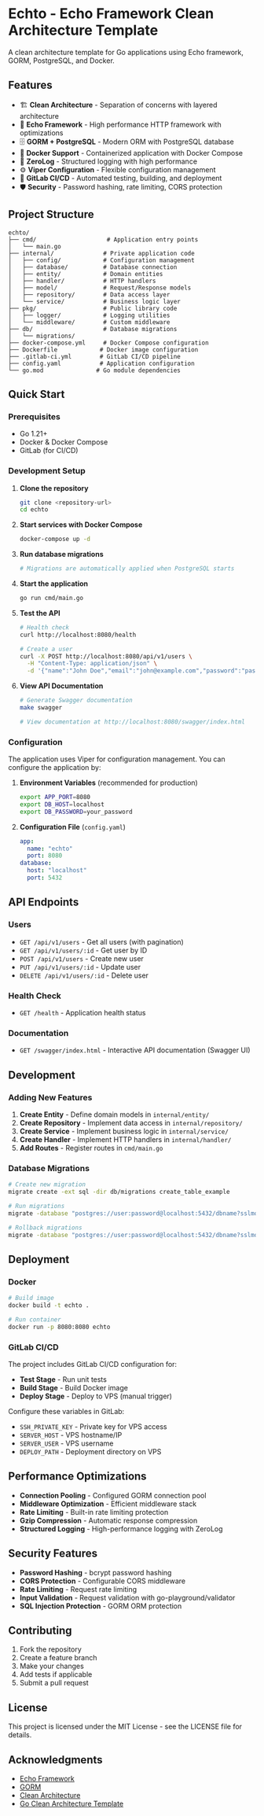# Echto - Echo Framework Clean Architecture Template

A clean architecture template for Go applications using Echo framework, GORM, PostgreSQL, and Docker.

## Features

- 🏗️ **Clean Architecture** - Separation of concerns with layered architecture
- 🚀 **Echo Framework** - High performance HTTP framework with optimizations
- 🗄️ **GORM + PostgreSQL** - Modern ORM with PostgreSQL database
- 🐳 **Docker Support** - Containerized application with Docker Compose
- 📝 **ZeroLog** - Structured logging with high performance
- ⚙️ **Viper Configuration** - Flexible configuration management
- 🔄 **GitLab CI/CD** - Automated testing, building, and deployment
- 🛡️ **Security** - Password hashing, rate limiting, CORS protection

## Project Structure

```
echto/
├── cmd/                    # Application entry points
│   └── main.go
├── internal/              # Private application code
│   ├── config/            # Configuration management
│   ├── database/          # Database connection
│   ├── entity/            # Domain entities
│   ├── handler/           # HTTP handlers
│   ├── model/             # Request/Response models
│   ├── repository/        # Data access layer
│   └── service/           # Business logic layer
├── pkg/                   # Public library code
│   ├── logger/            # Logging utilities
│   └── middleware/        # Custom middleware
├── db/                    # Database migrations
│   └── migrations/
├── docker-compose.yml     # Docker Compose configuration
├── Dockerfile            # Docker image configuration
├── .gitlab-ci.yml        # GitLab CI/CD pipeline
├── config.yaml           # Application configuration
└── go.mod               # Go module dependencies
```

## Quick Start

### Prerequisites

- Go 1.21+
- Docker & Docker Compose
- GitLab (for CI/CD)

### Development Setup

1. **Clone the repository**

   ```bash
   git clone <repository-url>
   cd echto
   ```

2. **Start services with Docker Compose**

   ```bash
   docker-compose up -d
   ```

3. **Run database migrations**

   ```bash
   # Migrations are automatically applied when PostgreSQL starts
   ```

4. **Start the application**

   ```bash
   go run cmd/main.go
   ```

5. **Test the API**

   ```bash
   # Health check
   curl http://localhost:8080/health

   # Create a user
   curl -X POST http://localhost:8080/api/v1/users \
     -H "Content-Type: application/json" \
     -d '{"name":"John Doe","email":"john@example.com","password":"password123"}'
   ```

6. **View API Documentation**

   ```bash
   # Generate Swagger documentation
   make swagger

   # View documentation at http://localhost:8080/swagger/index.html
   ```

### Configuration

The application uses Viper for configuration management. You can configure the application by:

1. **Environment Variables** (recommended for production)

   ```bash
   export APP_PORT=8080
   export DB_HOST=localhost
   export DB_PASSWORD=your_password
   ```

2. **Configuration File** (`config.yaml`)
   ```yaml
   app:
     name: "echto"
     port: 8080
   database:
     host: "localhost"
     port: 5432
   ```

## API Endpoints

### Users

- `GET /api/v1/users` - Get all users (with pagination)
- `GET /api/v1/users/:id` - Get user by ID
- `POST /api/v1/users` - Create new user
- `PUT /api/v1/users/:id` - Update user
- `DELETE /api/v1/users/:id` - Delete user

### Health Check

- `GET /health` - Application health status

### Documentation

- `GET /swagger/index.html` - Interactive API documentation (Swagger UI)

## Development

### Adding New Features

1. **Create Entity** - Define domain models in `internal/entity/`
2. **Create Repository** - Implement data access in `internal/repository/`
3. **Create Service** - Implement business logic in `internal/service/`
4. **Create Handler** - Implement HTTP handlers in `internal/handler/`
5. **Add Routes** - Register routes in `cmd/main.go`

### Database Migrations

```bash
# Create new migration
migrate create -ext sql -dir db/migrations create_table_example

# Run migrations
migrate -database "postgres://user:password@localhost:5432/dbname?sslmode=disable" -path db/migrations up

# Rollback migrations
migrate -database "postgres://user:password@localhost:5432/dbname?sslmode=disable" -path db/migrations down
```

## Deployment

### Docker

```bash
# Build image
docker build -t echto .

# Run container
docker run -p 8080:8080 echto
```

### GitLab CI/CD

The project includes GitLab CI/CD configuration for:

- **Test Stage** - Run unit tests
- **Build Stage** - Build Docker image
- **Deploy Stage** - Deploy to VPS (manual trigger)

Configure these variables in GitLab:

- `SSH_PRIVATE_KEY` - Private key for VPS access
- `SERVER_HOST` - VPS hostname/IP
- `SERVER_USER` - VPS username
- `DEPLOY_PATH` - Deployment directory on VPS

## Performance Optimizations

- **Connection Pooling** - Configured GORM connection pool
- **Middleware Optimization** - Efficient middleware stack
- **Rate Limiting** - Built-in rate limiting protection
- **Gzip Compression** - Automatic response compression
- **Structured Logging** - High-performance logging with ZeroLog

## Security Features

- **Password Hashing** - bcrypt password hashing
- **CORS Protection** - Configurable CORS middleware
- **Rate Limiting** - Request rate limiting
- **Input Validation** - Request validation with go-playground/validator
- **SQL Injection Protection** - GORM ORM protection

## Contributing

1. Fork the repository
2. Create a feature branch
3. Make your changes
4. Add tests if applicable
5. Submit a pull request

## License

This project is licensed under the MIT License - see the LICENSE file for details.

## Acknowledgments

- [Echo Framework](https://echo.labstack.com/)
- [GORM](https://gorm.io/)
- [Clean Architecture](https://blog.cleancoder.com/uncle-bob/2012/08/13/the-clean-architecture.html)
- [Go Clean Architecture Template](https://github.com/khannedy/golang-clean-architecture)
